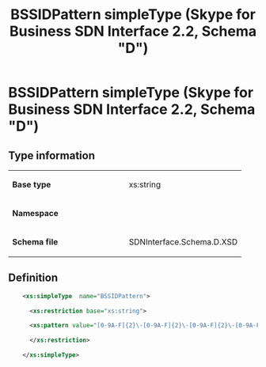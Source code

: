 ﻿---
title: BSSIDPattern simpleType (Skype for Business SDN Interface 2.2, Schema "D")
TOCTitle: BSSIDPattern simpleType
ms:assetid: 0b7aa4c4-9022-1da0-6fb3-1a9ff8581415
ms:mtpsurl: https://msdn.microsoft.com/en-us/library/Mt171042(v=office.16)
ms:contentKeyID: 65855616
ms.date: 08/24/2015
mtps_version: v=office.16
dev_langs:
- xml
---

# BSSIDPattern simpleType (Skype for Business SDN Interface 2.2, Schema \"D\")


## Type information

<table>
<colgroup>
<col style="width: 50%" />
<col style="width: 50%" />
</colgroup>
<tbody>
<tr class="odd">
<td><p><strong>Base type</strong></p></td>
<td><p>xs:string</p></td>
</tr>
<tr class="even">
<td><p><strong>Namespace</strong></p></td>
<td><p></p></td>
</tr>
<tr class="odd">
<td><p><strong>Schema file</strong></p></td>
<td><p>SDNInterface.Schema.D.XSD</p></td>
</tr>
</tbody>
</table>


## Definition

``` xml
    <xs:simpleType  name="BSSIDPattern">
    
      <xs:restriction base="xs:string">
    
      <xs:pattern value="[0-9A-F]{2}\-[0-9A-F]{2}\-[0-9A-F]{2}\-[0-9A-F]{2}\-[0-9A-F]{2}\-[0-9A-F]{2}"/>
    
      </xs:restriction>
      
    </xs:simpleType>
  
```

